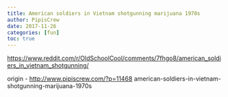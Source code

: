 ```yaml
---
title: American soldiers in Vietnam shotgunning marijuana 1970s
author: PipisCrew
date: 2017-11-26
categories: [fun]
toc: true
---
```


https://www.reddit.com/r/OldSchoolCool/comments/7fhgo8/american_soldiers_in_vietnam_shotgunning/

origin - http://www.pipiscrew.com/?p=11468 american-soldiers-in-vietnam-shotgunning-marijuana-1970s